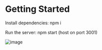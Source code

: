 # Getting Started 


 Install dependencies: npm i
 
 Run the server: npm start (host on port 3001)

![image](https://user-images.githubusercontent.com/22605104/156791324-b5218d7b-5e6d-4176-891d-e774b9830d02.png)

